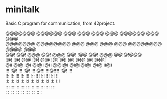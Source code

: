 # minitalk
Basic C program for communication, from 42project.

                                                      
@@@@@@@   @@@@@@   @@@  @@@  @@@  @@@   @@@@@@   @@@  @@@  
@@@@@@@  @@@@@@@@  @@@  @@@  @@@  @@@  @@@@@@@@  @@@@ @@@  
  @@!    @@!  @@@  @@!  @@@  @@!  !@@  @@!  @@@  @@!@!@@@  
  !@!    !@!  @!@  !@!  @!@  !@!  @!!  !@!  @!@  !@!!@!@!  
  @!!    @!@  !@!  @!@  !@!   !@@!@!   @!@!@!@!  @!@ !!@!  
  !!!    !@!  !!!  !@!  !!!    @!!!    !!!@!!!!  !@!  !!!  
  !!:    !!:  !!!  !!:  !!!   !: :!!   !!:  !!!  !!:  !!!  
  :!:    :!:  !:!  :!:  !:!  :!:  !:!  :!:  !:!  :!:  !:!  
   ::    ::::: ::  ::::: ::   ::  :::  ::   :::   ::   ::  
   :      : :  :    : :  :    :   ::    :   : :  ::    :   

              
